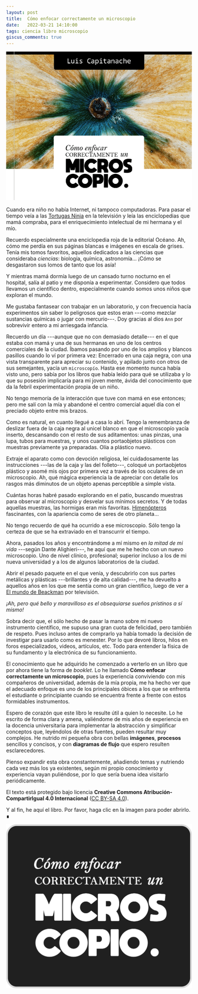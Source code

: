 ```yaml
---
layout: post
title:  Cómo enfocar correctamente un microscopio
date:   2022-03-21 14:10:00
tags: ciencia libro microscopio
giscus_comments: true
---
```


<div class="col-sm-6 mt-3 mt-md-0 float-right">
    <img class="img-fluid img-post z-depth-1 rounded" src="/assets/img/cover-como-enfocar.png">
</div>

<p class="first">Cuando era niño no había Internet, ni tampoco computadoras. Para pasar el tiempo veía a las <a href="https://es.wikipedia.org/wiki/Tortugas_Ninja" target="blank">Tortugas Ninja</a> en la televisión y leía las enciclopedias que mamá compraba, para el enriquecimiento intelectual de mi hermana y el mío.</p>

Recuerdo especialmente una enciclopedia roja de la editorial Océano. Ah, cómo me perdía en sus páginas blancas e imágenes en escala de grises. Tenía mis tomos favoritos, aquellos dedicados a las ciencias que consideraba _ciencias_: biología, química, astronomía... ¡Cómo se desgastaron sus lomos de tanto que los asía!

Y mientras mamá dormía luego de un cansado turno nocturno en el hospital, salía al patio y me disponía a experimentar. Considero que todos llevamos un científico dentro, especialmente cuando somos unos niños que exploran el mundo.

Me gustaba fantasear con trabajar en un laboratorio, y con frecuencia hacía experimentos sin saber lo peligrosos que estos eran ---como mezclar sustancias químicas o jugar con mercurio---. Doy gracias al dios `Ann` por sobrevivir entero a mi arriesgada infancia.

Recuerdo un día ---aunque que no con demasiado detalle--- en el que estaba con mamá y una de sus hermanas en uno de los centros comerciales de la ciudad. Íbamos pasando por uno de los amplios y blancos pasillos cuando lo ví por primera vez: Encerrado en una caja negra, con una vista transparente para apreciar su contenido, y apilado junto con otros de sus semejantes, yacía un `microscopío`. Hasta ese momento nunca había visto uno, pero sabía por los libros que había leído para qué se utilizaba y lo que su posesión implicaría para mi joven mente, ávida del conocimiento que da la febril experimentación propia de un niño.

No tengo memoría de la interacción que tuve con mamá en ese entonces; pero me salí con la mía y abandoné el centro comercial aquel día con el preciado objeto entre mis brazos.

Como es natural, en cuanto llegué a casa lo abrí. Tengo la remembranza de deslizar fuera de la caja negra al unicel blanco en que el microscopío yacía inserto, descansando con el resto de sus aditamentos: unas pinzas, una lupa, tubos para muestras, y unos cuantos portaobjetos plásticos con muestras previamente ya preparadas. Olía a plástico nuevo.

Extraje el aparato como con devoción religiosa, leí cuidadosamente las instrucciones ---las de la caja y las del folleto---, coloqué un portaobjetos plástico y asomé mis ojos por primera vez a través de los oculares de un microscopio. Ah, qué mágica experiencia la de apreciar con detalle los rasgos más diminutos de un objeto apenas perceptible a simple vista.

Cuántas horas habré pasado explorando en el patio, buscando muestras para observar al microscopio y desvelar sus mínimos secretos. Y de todas aquellas muestras, las hormigas eran mis favoritas. <a href="https://es.wikipedia.org/wiki/Hymenoptera" target="blank">Himenópteros</a> fascinantes, con la apariencia como de seres de otro planeta...

No tengo recuerdo de qué ha ocurrido a ese microscopio. Sólo tengo la certeza de que se ha extraviado en el transcurrir el tiempo.

Ahora, pasados los años y encontrándome a mí mismo en _la mitad de mi vida_ ---según Dante Alighieri---, he aquí que me he hecho con un nuevo microscopio. Uno de nivel clínico, profesional; superior incluso a los de mi nueva universidad y a los de algunos laboratorios de la ciudad.

Abrir el pesado paquete en el que venía, y descubrirlo con sus partes metálicas y plásticas ---brillantes y de alta calidad---, me ha devuelto a aquellos años en los que me sentía como un gran científico, luego de ver a <a href="https://es.wikipedia.org/wiki/El_mundo_de_Beakman" target="blank">El mundo de Beackman</a> por televisión.

_¡Ah, pero qué bello y maravilloso es el obsequiarse sueños prístinos a sí mismo!_

Sobra decir que, el sólo hecho de pasar la mano sobre mi nuevo instrumento científico, me supuso una gran cuota de felicidad, pero también de respeto. Pues incluso antes de comprarlo ya había tomado la decisión de investigar para usarlo como es menester. Por lo que devoré libros, hilos en foros especializados, videos, artículos, etc. Todo para entender la física de su fundamento y la electrónica de su funcionamiento.

El conocimiento que he adquirido he comenzado a verterlo en un libro que por ahora tiene la forma de _booklet_. Lo he llamado **Cómo enfocar correctamente un microscopio**, pues la experiencia conviviendo con mis compañeros de universidad, además de la mía propia, me ha hecho ver que el adecuado enfoque es uno de los principales óbices a los que se enfrenta el estudiante o principiante cuando se encuentra frente a frente con estos formidables instrumentos.

Espero de corazón que este libro le resulte útil a quien lo necesite. Lo he escrito de forma clara y amena, valiéndome de mis años de experiencia en la docencia universitaria para implementar la abstracción y simplificar conceptos que, leyéndolos de otras fuentes, pueden resultar muy complejos. He nutrido mi pequeña obra con bellas **imágenes**, **procesos** sencillos y concisos, y con **diagramas de flujo** que espero resulten esclarecedores.

Pienso expandir esta obra constantemente, añadiendo temas y nutriendo cada vez más los ya existentes, según mi propio conocimiento y experiencia vayan puliéndose, por lo que sería buena idea visitarlo periódicamente.

El texto está protegido bajo licencia **Creative Commons Atribución-CompartirIgual 4.0 Internacional** (<a href="https://creativecommons.org/licenses/by-sa/4.0/deed.es" target="blank">CC BY-SA 4.0</a>).

Y al fin, he aquí el libro. Por favor, haga clic en la imagen para poder abrirlo. ∎

<div class="row justify-content-sm-center">
    <div class="col-sm-4 mt-3 mt-md-0">
        <a href="/books/como-enfocar-correctamente/" target="blank"><img src="/assets/img/cover_title.png" alt="botton" class="img-fluid"/></a>
    </div>
</div>